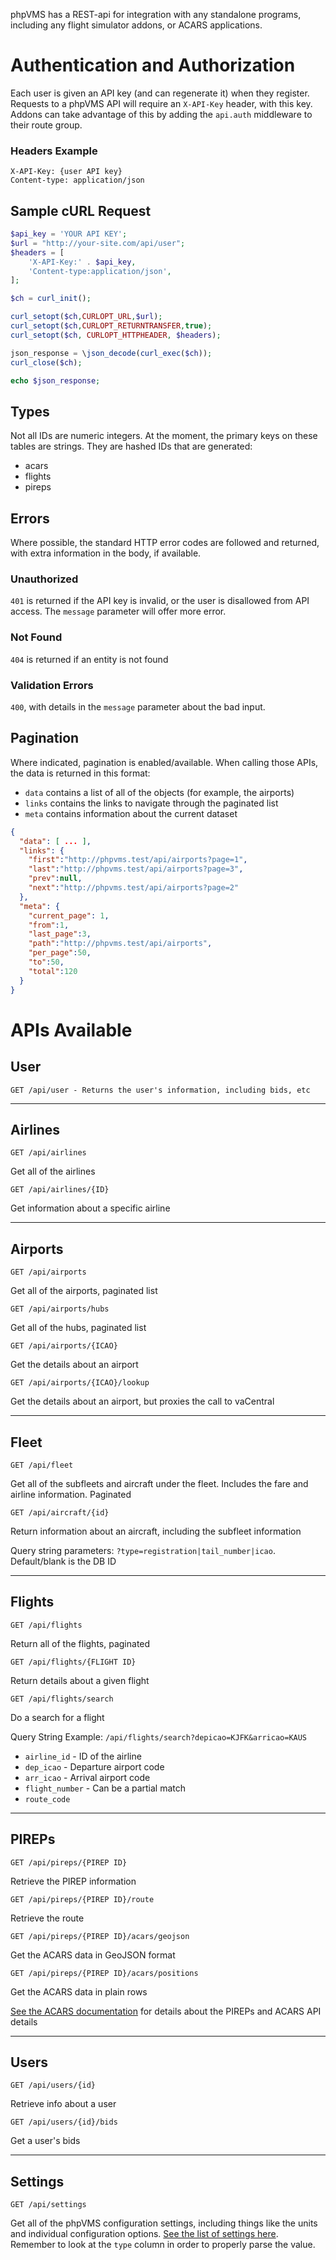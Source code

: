 phpVMS has a REST-api for integration with any standalone programs, including any flight simulator addons, or ACARS applications.

# Authentication and Authorization

Each user is given an API key (and can regenerate it) when they register. Requests to a phpVMS API will require an `X-API-Key` header, with this key. Addons can take advantage of this by adding the `api.auth` middleware to their route group.

### Headers Example

```http
X-API-Key: {user API key}
Content-type: application/json
```

## Sample cURL Request

```php
$api_key = 'YOUR API KEY';
$url = "http://your-site.com/api/user";
$headers = [
    'X-API-Key:' . $api_key,
    'Content-type:application/json',
];

$ch = curl_init();

curl_setopt($ch,CURLOPT_URL,$url);
curl_setopt($ch,CURLOPT_RETURNTRANSFER,true);
curl_setopt($ch, CURLOPT_HTTPHEADER, $headers);

json_response = \json_decode(curl_exec($ch));
curl_close($ch);

echo $json_response;
```
## Types

Not all IDs are numeric integers. At the moment, the primary keys on these tables are strings. They are hashed IDs that are generated:

* acars
* flights
* pireps

## Errors

Where possible, the standard HTTP error codes are followed and returned, with extra information in the body, if available.

### Unauthorized

`401` is returned if the API key is invalid, or the user is disallowed from API access. The `message` parameter will offer more error.

### Not Found

`404` is returned if an entity is not found

### Validation Errors

`400`, with details in the `message` parameter about the bad input.

## Pagination

Where indicated, pagination is enabled/available. When calling those APIs, the data is returned in this format:

- `data` contains a list of all of the objects (for example, the airports)
- `links` contains the links to navigate through the paginated list
- `meta` contains information about the current dataset

```json
{ 
  "data": [ ... ],
  "links": {
    "first":"http://phpvms.test/api/airports?page=1",
    "last":"http://phpvms.test/api/airports?page=3",
    "prev":null,
    "next":"http://phpvms.test/api/airports?page=2"
  },
  "meta": {
    "current_page": 1,
    "from":1, 
    "last_page":3,
    "path":"http://phpvms.test/api/airports",
    "per_page":50,
    "to":50,
    "total":120
  }
}
```

# APIs Available

## User

```http
GET /api/user - Returns the user's information, including bids, etc
```

***

## Airlines

```http
GET /api/airlines
```
Get all of the airlines

```http
GET /api/airlines/{ID}
```
Get information about a specific airline

***

## Airports

```http
GET /api/airports
```
Get all of the airports, paginated list

```http
GET /api/airports/hubs
```
Get all of the hubs, paginated list

```http
GET /api/airports/{ICAO}
```
Get the details about an airport

```http
GET /api/airports/{ICAO}/lookup
```
Get the details about an airport, but proxies the call to vaCentral

***

## Fleet

```http
GET /api/fleet
```
Get all of the subfleets and aircraft under the fleet. Includes the fare and airline information. Paginated

```http
GET /api/aircraft/{id}
````
Return information about an aircraft, including the subfleet information

Query string parameters: `?type=registration|tail_number|icao`. Default/blank is the DB ID

***

## Flights


```http
GET /api/flights
```
Return all of the flights, paginated


```http
GET /api/flights/{FLIGHT ID}
```
Return details about a given flight


```http
GET /api/flights/search
```
Do a search for a flight

Query String Example:
`/api/flights/search?depicao=KJFK&arricao=KAUS`

  - `airline_id` - ID of the airline
  - `dep_icao` - Departure airport code
  - `arr_icao` - Arrival airport code
  - `flight_number` - Can be a partial match
  - `route_code`

***

## PIREPs

```http
GET /api/pireps/{PIREP ID}
```
Retrieve the PIREP information

```http
GET /api/pireps/{PIREP ID}/route
```
Retrieve the route

```http
GET /api/pireps/{PIREP ID}/acars/geojson
```
Get the ACARS data in GeoJSON format

```http
GET /api/pireps/{PIREP ID}/acars/positions
```
Get the ACARS data in plain rows

[See the ACARS documentation](https://github.com/nabeelio/phpvms/wiki/acars) for details about the PIREPs and ACARS API details

***

## Users

```http
GET /api/users/{id}
```
Retrieve info about a user

```http
GET /api/users/{id}/bids
```
Get a user's bids

***

## Settings

```http
GET /api/settings
```
Get all of the phpVMS configuration settings, including things like the units and individual configuration options. [See the list of settings here](https://github.com/nabeelio/phpvms/blob/master/app/Database/migrations/2017_06_07_014930_create_settings_table.php#L41). Remember to look at the `type` column in order to properly parse the value.
